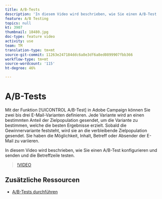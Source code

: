 ```yaml
---
title: A/B-Tests
description: 'In diesem Video wird beschrieben, wie Sie einen A/B-Test in Adobe Campaign Standard konfigurieren und senden und die Betreffzeile testen. '
feature: A/B Testing
topics: null
kt: 3907
thumbnail: 18480.jpg
doc-type: feature video
activity: use
team: TM
translation-type: tm+mt
source-git-commit: 11263e247184ddc6a8e3df6a8ed0899907fbb366
workflow-type: tm+mt
source-wordcount: '115'
ht-degree: 46%

---
```



# A/B-Tests

Mit der Funktion [!UICONTROL A/B-Test] in Adobe Campaign können Sie zwei bis drei E-Mail-Varianten definieren. Jede Variante wird an einen bestimmten Anteil der Zielpopulation gesendet, um die Variante zu bestimmen, welche die besten Ergebnisse erzielt. Sobald die Gewinnervariante feststeht, wird sie an die verbleibende Zielpopulation gesendet. Sie haben die Möglichkeit, Inhalt, Betreff oder Absender der E-Mail zu variieren.

In diesem Video wird beschrieben, wie Sie einen A/B-Test konfigurieren und senden und die Betreffzeile testen.

>[!VIDEO](https://video.tv.adobe.com/v/18480?quality=12)

## Zusätzliche Ressourcen

* [A/B-Tests durchführen](https://docs.adobe.com/help/en/campaign-standard/using/communication-channels/email-messages/designing-an-a-b-test-email.html)
